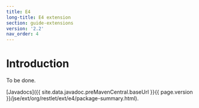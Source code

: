 ```yaml
---
title: E4
long-title: E4 extension
section: guide-extensions
version: '2.2'
nav_order: 4
---
```

# Introduction

To be done.

[Javadocs]({{ site.data.javadoc.preMavenCentral.baseUrl }}{{ page.version }}/jse/ext/org/restlet/ext/e4/package-summary.html).
